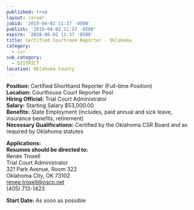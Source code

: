 ```yaml
---
published: true
layout: career
jobid: '2019-04-02 11:37 -0500'
publish: '2019-04-02 11:37 -0500'
expire: '2028-06-02 11:37 -0500'
title: Certified Courtroom Reporter - Oklahoma
category:
  - csr
sub_category:
  - DISTRICT
location: Oklahoma County
---
```

**Position:** Certified Shorthand Reporter (Full-time Position)  
**Location:** Courthouse Court Reporter Pool  
**Hiring Official:** Trial Court Administrator  
**Salary:** Starting Salary $53,000.00  
**Benefits:** State Employment (includes, paid annual and sick leave, insurance benefits, retirement)  
**Necessary Qualifications:** Certified by the Oklahoma CSR Board and as required by Oklahoma statutes  

										

**Applications:**   
**Resumes should be directed to:**  
Renée Troxell  
Trial Court Administrator  
321 Park Avenue, Room 322  
Oklahoma City, OK  73102  
[renee.troxell@oscn.net](mailto:renee.troxell@oscn.net)  
(405) 713-1423

**Start Date:** As soon as possible
